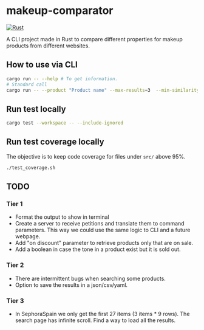 # makeup-comparator
[![Rust](https://github.com/RubenRubioM/makeup-comparator/actions/workflows/rust.yml/badge.svg?branch=main)](https://github.com/RubenRubioM/makeup-comparator/actions/workflows/rust.yml)

A CLI project made in Rust to compare different properties for makeup products from different websites.

## How to use via CLI
```bash
cargo run -- --help # To get information.
# Standard call
cargo run -- --product "Product name" --max-results=3  --min-similarity=0.20 --websites=sephora-spain --websites=maquillalia
```

## Run test locally
```bash
cargo test --workspace -- --include-ignored
```

## Run test coverage locally
The objective is to keep code coverage for files under `src/` above 95%.
```bash
./test_coverage.sh
```

## TODO

### Tier 1
- Format the output to show in terminal
- Create a server to receive petitions and translate them to command parameters. This way we could use the same logic to CLI and a future webpage.
- Add "on discount" parameter to retrieve products only that are on sale.
- Add a boolean in case the tone in a product exist but it is sold out.

### Tier 2
- There are intermittent bugs when searching some products.
- Option to save the results in a json/csv/yaml.

### Tier 3
- In SephoraSpain we only get the first 27 items (3 items * 9 rows). The search page has infinite scroll. Find a way to load all the results.